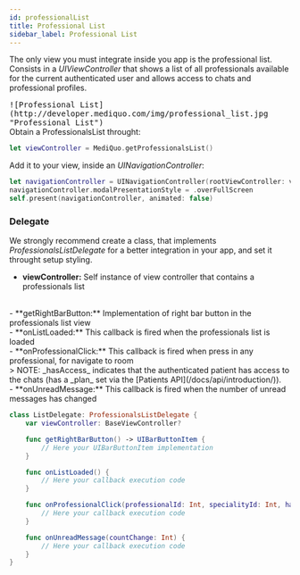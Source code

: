 ```yaml
---
id: professionalList
title: Professional List
sidebar_label: Professional List
---
```


The only view you must integrate inside you app is the professional list. Consists in a _UIViewController_ that shows a list of all professionals available for the current authenticated user and allows access to chats and professional profiles.

<kbd>
![Professional List](http://developer.mediquo.com/img/professional_list.jpg "Professional List")
</kbd>

<br/>
Obtain a ProfessionalsList throught:

```swift
let viewController = MediQuo.getProfessionalsList()
```

Add it to your view, inside an _UINavigationController_:

```swift
let navigationController = UINavigationController(rootViewController: viewController)
navigationController.modalPresentationStyle = .overFullScreen
self.present(navigationController, animated: false)
```

### Delegate

We strongly recommend create a class, that implements _ProfessionalsListDelegate_ for a better integration in your app, and set it throught setup styling.
<br/>
- **viewController:** Self instance of view controller that contains a professionals list
<br/>
- **getRightBarButton:** Implementation of right bar button in the professionals list view
<br/>
- **onListLoaded:** This callback is fired when the professionals list is loaded
<br/>
- **onProfessionalClick:** This callback is fired when press in any professional, for navigate to room
<br/>
> NOTE: _hasAccess_ indicates that the authenticated patient has access to the chats (has a _plan_ set via the [Patients API](/docs/api/introduction/)).
<br/>
- **onUnreadMessage:** This callback is fired when the number of unread messages has changed

```swift
class ListDelegate: ProfessionalsListDelegate {
    var viewController: BaseViewController?

    func getRightBarButton() -> UIBarButtonItem {
        // Here your UIBarButtonItem implementation
    }

    func onListLoaded() {
        // Here your callback execution code
    }

    func onProfessionalClick(professionalId: Int, specialityId: Int, hasAccess: Bool) -> Bool {
        // Here your callback execution code
    }

    func onUnreadMessage(countChange: Int) {
        // Here your callback execution code
    }
}
```
